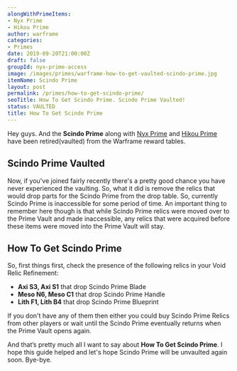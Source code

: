 ```yaml
---
alongWithPrimeItems:
- Nyx Prime
- Hikou Prime
author: warframe
categories:
- Primes
date: 2019-09-20T21:00:00Z
draft: false
groupId: nyx-prime-access
image: /images/primes/warframe-how-to-get-vaulted-scindo-prime.jpg
itemName: Scindo Prime
layout: post
permalink: /primes/how-to-get-scindo-prime/
seoTitle: How To Get Scindo Prime. Scindo Prime Vaulted!
status: VAULTED
title: How To Get Scindo Prime
---
```

<p>Hey guys. And the <strong>Scindo Prime</strong> along with <a href="/primes/how-to-get-nyx-prime/" title="How To Get Nyx Prime">Nyx Prime</a> and <a href="/primes/how-to-get-hikou-prime/" title="How To Get Hikou Prime">Hikou Prime</a> have been retired(vaulted) from the Warframe reward tables.</p><!--more--> <h2>Scindo Prime Vaulted</h2> <p>Now, if you've joined fairly recently there's a pretty good chance you have never experienced the vaulting. So, what it did is remove the relics that would drop parts for the Scindo Prime from the drop table. So, currently Scindo Prime is inaccessible for some period of time. An important thing to remember here though is that while Scindo Prime relics were moved over to the Prime Vault and made inaccessible, any relics that were acquired before these items were moved into the Prime Vault will stay.</p> <h2>How To Get Scindo Prime</h2> <p>So, first things first, check the presence of the following relics in your Void Relic Refinement:</p> <ul>  <li> <b>Axi S3, Axi S1</b> that drop Scindo Prime Blade </li>  <li> <b>Meso N6, Meso C1</b> that drop Scindo Prime Handle </li>  <li> <b>Lith F1, Lith B4</b> that drop Scindo Prime Blueprint </li>  </ul> <p>If you don't have any of them then either you could buy Scindo Prime Relics from other players or wait until the Scindo Prime eventually returns when the Prime Vault opens again.</p> <p>And that’s pretty much all I want to say about <strong>How To Get Scindo Prime</strong>. I hope this guide helped and let's hope Scindo Prime will be unvaulted again soon. Bye-bye.</p>